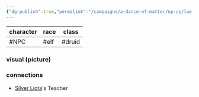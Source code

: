 ```yaml
---
{"dg-publish":true,"permalink":"/campaigns/a-dance-of-matter/np-cs/lue-ellen/"}
---
```


| character | race | class  |
| --------- | ---- | ------ |
| #NPC      | #elf | #druid |

### visual (picture)
### connections
- [Silver Liota](Campaigns/A%20Dance%20of%20Matter/Players%20👤/Silver%20Liota.md)'s Teacher